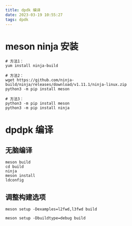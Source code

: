 ```yaml
---
title: dpdk 编译
date: 2023-03-19 10:55:27
tags: dpdk
---
```


# meson ninja 安装
```shell
# 方法1：
yum install ninja-build

# 方法2：
wget https://github.com/ninja-build/ninja/releases/download/v1.11.1/ninja-linux.zip
python3 -m pip install meson

# 方法3：
python3 -m pip install meson
python3 -m pip install ninja
```

# dpdpk 编译
## 无脑编译
```shell
meson build
cd build
ninja
meson install
ldconfig
```

## 调整构建选项
```shell
meson setup -Dexamples=l2fwd,l3fwd build

meson setup -Dbuildtype=debug build

```